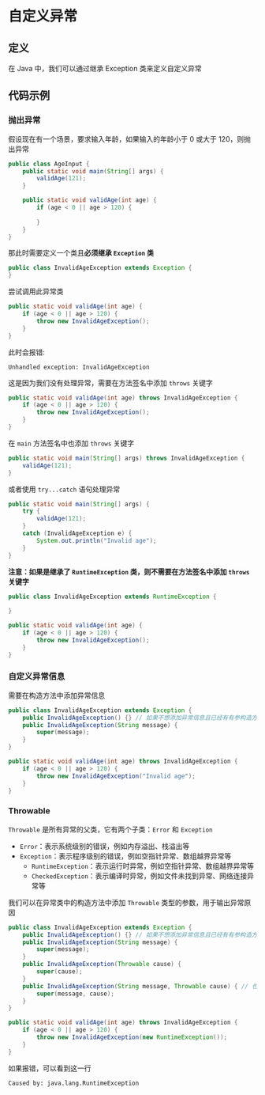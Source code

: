 # 自定义异常

## 定义

在 Java 中，我们可以通过继承 Exception 类来定义自定义异常

## 代码示例

### 抛出异常

假设现在有一个场景，要求输入年龄，如果输入的年龄小于 0 或大于 120，则抛出异常

```java
public class AgeInput {
    public static void main(String[] args) {
        validAge(121);
    }

    public static void validAge(int age) {
        if (age < 0 || age > 120) {
            
        }
    }
}
```

那此时需要定义一个类且**必须继承 `Exception` 类**

```java
public class InvalidAgeException extends Exception {
}
```

尝试调用此异常类

```java
public static void validAge(int age) {
    if (age < 0 || age > 120) {
        throw new InvalidAgeException();
    }
}
```

此时会报错: 

```
Unhandled exception: InvalidAgeException
```

这是因为我们没有处理异常，需要在方法签名中添加 `throws` 关键字

```java
public static void validAge(int age) throws InvalidAgeException {
    if (age < 0 || age > 120) {
        throw new InvalidAgeException();
    }
}
```

在 `main` 方法签名中也添加 `throws` 关键字

```java
public static void main(String[] args) throws InvalidAgeException {
    validAge(121);
}
```

或者使用 `try...catch` 语句处理异常

```java
public static void main(String[] args) {
    try {
        validAge(121);
    }
    catch (InvalidAgeException e) {
        System.out.println("Invalid age");
    }
}
```

**注意：如果是继承了 `RuntimeException` 类，则不需要在方法签名中添加 `throws` 关键字**

```java
public class InvalidAgeException extends RuntimeException {
    
}
```

```java
public static void validAge(int age) {
    if (age < 0 || age > 120) {
        throw new InvalidAgeException();
    }
}
```

### 自定义异常信息

需要在构造方法中添加异常信息

```java
public class InvalidAgeException extends Exception {
    public InvalidAgeException() {} // 如果不想添加异常信息且已经有有参构造方法，则必须添加无参构造方法
    public InvalidAgeException(String message) {
        super(message);
    }
}
```

```java
public static void validAge(int age) throws InvalidAgeException {
    if (age < 0 || age > 120) {
        throw new InvalidAgeException("Invalid age");
    }
}
```

### Throwable

`Throwable` 是所有异常的父类，它有两个子类：`Error` 和 `Exception`

- `Error`：表示系统级别的错误，例如内存溢出、栈溢出等
- `Exception`：表示程序级别的错误，例如空指针异常、数组越界异常等
    - `RuntimeException`：表示运行时异常，例如空指针异常、数组越界异常等
    - `CheckedException`：表示编译时异常，例如文件未找到异常、网络连接异常等

我们可以在异常类中的构造方法中添加 `Throwable` 类型的参数，用于输出异常原因

```java
public class InvalidAgeException extends Exception {
    public InvalidAgeException() {} // 如果不想添加异常信息且已经有有参构造方法，则必须添加无参构造方法
    public InvalidAgeException(String message) {
        super(message);
    }
    public InvalidAgeException(Throwable cause) {
        super(cause);
    }
    public InvalidAgeException(String message, Throwable cause) { // 也可以添加异常信息和异常原因
        super(message, cause);
    }
}
```

```java
public static void validAge(int age) throws InvalidAgeException {
    if (age < 0 || age > 120) {
        throw new InvalidAgeException(new RuntimeException());
    }
}
```

如果报错，可以看到这一行

```
Caused by: java.lang.RuntimeException
```
